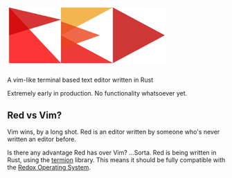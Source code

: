 # <img src="media/red_logo.png" width="369px" height="136.5px" alt="Red">

A vim-like terminal based text editor written in Rust

Extremely early in production. No functionality whatsoever yet.

## Red vs Vim?

Vim wins, by a long shot. Red is an editor written by someone who's never written an editor before.

Is there any advantage Red has over Vim? ...Sorta. Red is being written in Rust, using the [termion](https://gitlab.redox-os.org/redox-os/termion) library. This means it should be fully compatible with the [Redox Operating System](https://www.redox-os.org/).

